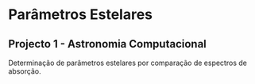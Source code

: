 # Parâmetros Estelares
## Projecto 1 - Astronomia Computacional

Determinação de parâmetros estelares por comparação de espectros de absorção.
